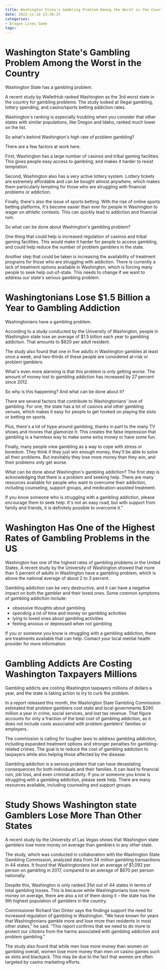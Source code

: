 ```yaml
---
title: Washington State's Gambling Problem Among the Worst in the Country 
date: 2022-11-16 23:36:37
categories:
- Dragon Lines Game
tags:
---
```



#  Washington State's Gambling Problem Among the Worst in the Country 

Washington State has a gambling problem.

A recent study by WalletHub ranked Washington as the 3rd worst state in the country for gambling problems. The study looked at illegal gambling, lottery spending, and casino/sports betting addiction rates.

Washington's ranking is especially troubling when you consider that other states with similar populations, like Oregon and Idaho, ranked much lower on the list.

So what's behind Washington's high rate of problem gambling?

There are a few factors at work here.

First, Washington has a large number of casinos and tribal gaming facilities. This gives people easy access to gambling, and makes it harder to resist temptation.

Second, Washington also has a very active lottery system. Lottery tickets are extremely affordable and can be bought almost anywhere, which makes them particularly tempting for those who are struggling with financial problems or addiction.

Finally, there's also the issue of sports betting. With the rise of online sports betting platforms, it's become easier than ever for people in Washington to wager on athletic contests. This can quickly lead to addiction and financial ruin.

So what can be done about Washington's gambling problem?

One thing that could help is increased regulation of casinos and tribal gaming facilities. This would make it harder for people to access gambling, and could help reduce the number of problem gamblers in the state.

Another step that could be taken is increasing the availability of treatment programs for those who are struggling with addiction. There is currently a lack of treatment options available in Washington, which is forcing many people to seek help out-of-state. This needs to change if we want to address our state's serious gambling problem.

#  Washingtonians Lose $1.5 Billion a Year to Gambling Addiction 

Washingtonians have a gambling problem.

According to a study conducted by the University of Washington, people in Washington state lose an average of $1.5 billion each year to gambling addiction. That amounts to $620 per adult resident.

The study also found that one in five adults in Washington gambles at least once a week, and two-thirds of these people are considered at-risk or problem gamblers.

What's even more alarming is that this problem is only getting worse. The amount of money lost to gambling addiction has increased by 27 percent since 2012.

So why is this happening? And what can be done about it?

There are several factors that contribute to Washingtonians' love of gambling. For one, the state has a lot of casinos and other gambling venues, which makes it easy for people to get hooked on playing the slots or betting on sports.

Plus, there's a lot of hype around gambling, thanks in part to the many TV shows and movies that glamorize it. This creates the false impression that gambling is a harmless way to make some extra money or have some fun.

Finally, many people view gambling as a way to cope with stress or boredom. They think if they just win enough money, they'll be able to solve all their problems. But inevitably they lose more money than they win, and their problems only get worse.

What can be done about Washington's gambling addiction? The first step is acknowledging that there is a problem and seeking help. There are many resources available for people who want to overcome their addiction, including counseling, support groups, and medication-assisted treatment.

If you know someone who is struggling with a gambling addiction, please encourage them to seek help. It's not an easy road, but with support from family and friends, it is definitely possible to overcome it."

#  Washington Has One of the Highest Rates of Gambling Problems in the US 

Washington has one of the highest rates of gambling problems in the United States. A recent study by the University of Washington showed that more than 5 percent of adults in Washington have a gambling problem, which is above the national average of about 2 to 3 percent.

Gambling addiction can be very destructive, and it can have a negative impact on both the gambler and their loved ones. Some common symptoms of gambling addiction include:

- obsessive thoughts about gambling
- spending a lot of time and money on gambling activities
- lying to loved ones about gambling activities
- feeling anxious or depressed when not gambling

If you or someone you know is struggling with a gambling addiction, there are treatments available that can help. Contact your local mental health provider for more information.

#  Gambling Addicts Are Costing Washington Taxpayers Millions 

Gambling addicts are costing Washington taxpayers millions of dollars a year, and the state is taking action to try to curb the problem.

In a report released this month, the Washington State Gambling Commission estimated that problem gamblers cost state and local governments $290 million a year in crime, social services, and lost tax revenue. That figure accounts for only a fraction of the total cost of gambling addiction, as it does not include costs associated with problem gamblers' families or employers.

The commission is calling for tougher laws to address gambling addiction, including expanded treatment options and stronger penalties for gambling-related crimes. The goal is to reduce the cost of gambling addiction to taxpayers while also helping those affected by the disease.

Gambling addiction is a serious problem that can have devastating consequences for both individuals and their families. It can lead to financial ruin, job loss, and even criminal activity. If you or someone you know is struggling with a gambling addiction, please seek help. There are many resources available, including counseling and support groups.

#  Study Shows Washington state Gamblers Lose More Than Other States

A recent study by the University of Las Vegas shows that Washington state gamblers lose more money on average than gamblers in any other state.

The study, which was conducted in collaboration with the Washington State Gambling Commission, analyzed data from 34 million gambling transactions in 44 states. It found that Washingtonians lost an average of $1,092 per person on gambling in 2017, compared to an average of $670 per person nationally.

Despite this, Washington is only ranked 31st out of 44 states in terms of total gambling losses. This is because while Washingtonians lose more money on average, there are also a lot of them doing it – the state has the 9th highest population of gamblers in the country.

Commissioner Richard Van Dinter says the findings support the need for increased regulation of gambling in Washington. “We have known for years that Washingtonians gamble more and lose more than residents in most other states,” he said. “This report confirms that we need to do more to protect our citizens from the harms associated with gambling addiction and problem gambling.”

The study also found that while men lose more money than women on gambling overall, women lose more money than men on casino games such as slots and blackjack. This may be due to the fact that women are often targeted by casino marketing efforts.